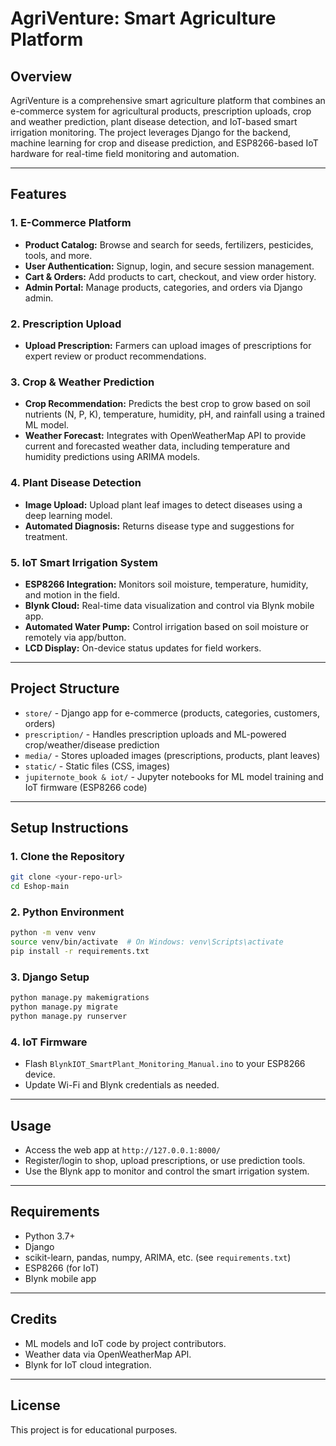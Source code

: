 # AgriVenture: Smart Agriculture Platform

## Overview
AgriVenture is a comprehensive smart agriculture platform that combines an e-commerce system for agricultural products, prescription uploads, crop and weather prediction, plant disease detection, and IoT-based smart irrigation monitoring. The project leverages Django for the backend, machine learning for crop and disease prediction, and ESP8266-based IoT hardware for real-time field monitoring and automation.

---

## Features

### 1. E-Commerce Platform
- **Product Catalog:** Browse and search for seeds, fertilizers, pesticides, tools, and more.
- **User Authentication:** Signup, login, and secure session management.
- **Cart & Orders:** Add products to cart, checkout, and view order history.
- **Admin Portal:** Manage products, categories, and orders via Django admin.

### 2. Prescription Upload
- **Upload Prescription:** Farmers can upload images of prescriptions for expert review or product recommendations.

### 3. Crop & Weather Prediction
- **Crop Recommendation:** Predicts the best crop to grow based on soil nutrients (N, P, K), temperature, humidity, pH, and rainfall using a trained ML model.
- **Weather Forecast:** Integrates with OpenWeatherMap API to provide current and forecasted weather data, including temperature and humidity predictions using ARIMA models.

### 4. Plant Disease Detection
- **Image Upload:** Upload plant leaf images to detect diseases using a deep learning model.
- **Automated Diagnosis:** Returns disease type and suggestions for treatment.

### 5. IoT Smart Irrigation System
- **ESP8266 Integration:** Monitors soil moisture, temperature, humidity, and motion in the field.
- **Blynk Cloud:** Real-time data visualization and control via Blynk mobile app.
- **Automated Water Pump:** Control irrigation based on soil moisture or remotely via app/button.
- **LCD Display:** On-device status updates for field workers.

---

## Project Structure

- `store/` - Django app for e-commerce (products, categories, customers, orders)
- `prescription/` - Handles prescription uploads and ML-powered crop/weather/disease prediction
- `media/` - Stores uploaded images (prescriptions, products, plant leaves)
- `static/` - Static files (CSS, images)
- `jupiternote_book & iot/` - Jupyter notebooks for ML model training and IoT firmware (ESP8266 code)

---

## Setup Instructions

### 1. Clone the Repository
```bash
git clone <your-repo-url>
cd Eshop-main
```

### 2. Python Environment
```bash
python -m venv venv
source venv/bin/activate  # On Windows: venv\Scripts\activate
pip install -r requirements.txt
```

### 3. Django Setup
```bash
python manage.py makemigrations
python manage.py migrate
python manage.py runserver
```

### 4. IoT Firmware
- Flash `BlynkIOT_SmartPlant_Monitoring_Manual.ino` to your ESP8266 device.
- Update Wi-Fi and Blynk credentials as needed.

---

## Usage
- Access the web app at `http://127.0.0.1:8000/`
- Register/login to shop, upload prescriptions, or use prediction tools.
- Use the Blynk app to monitor and control the smart irrigation system.

---

## Requirements
- Python 3.7+
- Django
- scikit-learn, pandas, numpy, ARIMA, etc. (see `requirements.txt`)
- ESP8266 (for IoT)
- Blynk mobile app

---

## Credits
- ML models and IoT code by project contributors.
- Weather data via OpenWeatherMap API.
- Blynk for IoT cloud integration.

---

## License
This project is for educational purposes. 